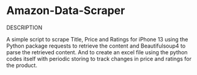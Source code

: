 # Amazon-Data-Scraper

DESCRIPTION

A simple script to scrape Title, Price and Ratings for iPhone 13 using the Python package requests to retrieve the content and Beautifulsoup4 to parse the retrieved content. And to create an excel file using the python codes itself with periodic storing to track changes in price and ratings for the product. 



